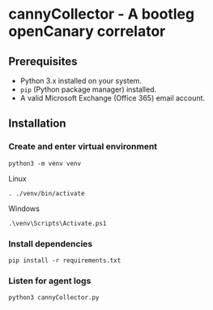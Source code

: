 # cannyCollector - A bootleg openCanary correlator

## Prerequisites

- Python 3.x installed on your system.
- `pip` (Python package manager) installed.
- A valid Microsoft Exchange (Office 365) email account.

## Installation

### Create and enter virtual environment 
```
python3 -m venv venv
```
Linux
```
. ./venv/bin/activate
```
Windows
```
.\venv\Scripts\Activate.ps1
```
### Install dependencies
```
pip install -r requirements.txt
```
### Listen for agent logs
```
python3 cannyCollector.py
```